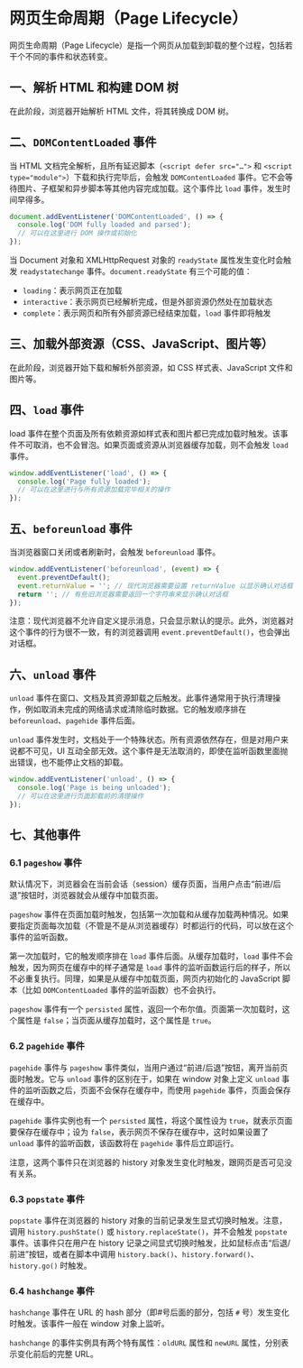 # 网页生命周期（Page Lifecycle）

网页生命周期（Page Lifecycle）是指一个网页从加载到卸载的整个过程，包括若干个不同的事件和状态转变。

## 一、解析 HTML 和构建 DOM 树

在此阶段，浏览器开始解析 HTML 文件，将其转换成 DOM 树。

## 二、`DOMContentLoaded` 事件

当 HTML 文档完全解析，且所有延迟脚本（`<script defer src="…">` 和 `<script type="module">`）下载和执行完毕后，会触发 `DOMContentLoaded` 事件。它不会等待图片、子框架和异步脚本等其他内容完成加载。这个事件比 `load` 事件，发生时间早得多。

```javascript
document.addEventListener('DOMContentLoaded', () => {
  console.log('DOM fully loaded and parsed');
  // 可以在这里进行 DOM 操作或初始化
});
```

当 Document 对象和 XMLHttpRequest 对象的 `readyState` 属性发生变化时会触发 `readystatechange` 事件。`document.readyState` 有三个可能的值：

- `loading`：表示网页正在加载
- `interactive`：表示网页已经解析完成，但是外部资源仍然处在加载状态
- `complete`：表示网页和所有外部资源已经结束加载，`load` 事件即将触发

## 三、加载外部资源（CSS、JavaScript、图片等）

在此阶段，浏览器开始下载和解析外部资源，如 CSS 样式表、JavaScript 文件和图片等。

## 四、`load` 事件

load 事件在整个页面及所有依赖资源如样式表和图片都已完成加载时触发。该事件不可取消，也不会冒泡。如果页面或资源从浏览器缓存加载，则不会触发 `load` 事件。

  ```javascript
  window.addEventListener('load', () => {
    console.log('Page fully loaded');
    // 可以在这里进行与所有资源加载完毕相关的操作
  });
  ```

## 五、`beforeunload` 事件

当浏览器窗口关闭或者刷新时，会触发 `beforeunload` 事件。

```javascript
window.addEventListener('beforeunload', (event) => {
  event.preventDefault();
  event.returnValue = ''; // 现代浏览器需要设置 returnValue 以显示确认对话框
  return ''; // 有些旧浏览器需要返回一个字符串来显示确认对话框
});
```

注意：现代浏览器不允许自定义提示消息，只会显示默认的提示。此外，浏览器对这个事件的行为很不一致，有的浏览器调用 `event.preventDefault()`，也会弹出对话框。

## 六、`unload` 事件

`unload` 事件在窗口、文档及其资源卸载之后触发。此事件通常用于执行清理操作，例如取消未完成的网络请求或清除临时数据。它的触发顺序排在 `beforeunload`、`pagehide` 事件后面。

`unload` 事件发生时，文档处于一个特殊状态。所有资源依然存在，但是对用户来说都不可见，UI 互动全部无效。这个事件是无法取消的，即使在监听函数里面抛出错误，也不能停止文档的卸载。

```javascript
window.addEventListener('unload', () => {
  console.log('Page is being unloaded');
  // 可以在这里进行页面卸载前的清理操作
});
```

## 七、其他事件

### 6.1 `pageshow` 事件

默认情况下，浏览器会在当前会话（session）缓存页面，当用户点击“前进/后退”按钮时，浏览器就会从缓存中加载页面。

`pageshow` 事件在页面加载时触发，包括第一次加载和从缓存加载两种情况。如果要指定页面每次加载（不管是不是从浏览器缓存）时都运行的代码，可以放在这个事件的监听函数。

第一次加载时，它的触发顺序排在 `load` 事件后面。从缓存加载时，`load` 事件不会触发，因为网页在缓存中的样子通常是 `load` 事件的监听函数运行后的样子，所以不必重复执行。同理，如果是从缓存中加载页面，网页内初始化的 JavaScript 脚本（比如 `DOMContentLoaded` 事件的监听函数）也不会执行。

`pageshow` 事件有一个 `persisted` 属性，返回一个布尔值。页面第一次加载时，这个属性是 `false`；当页面从缓存加载时，这个属性是 `true`。

### 6.2 `pagehide` 事件

`pagehide` 事件与 `pageshow` 事件类似，当用户通过“前进/后退”按钮，离开当前页面时触发。它与 `unload` 事件的区别在于，如果在 window 对象上定义 `unload` 事件的监听函数之后，页面不会保存在缓存中，而使用 `pagehide` 事件，页面会保存在缓存中。

`pagehide` 事件实例也有一个 `persisted` 属性，将这个属性设为 `true`，就表示页面要保存在缓存中；设为 `false`，表示网页不保存在缓存中，这时如果设置了 `unload` 事件的监听函数，该函数将在 `pagehide` 事件后立即运行。

注意，这两个事件只在浏览器的 history 对象发生变化时触发，跟网页是否可见没有关系。

### 6.3 `popstate` 事件

`popstate` 事件在浏览器的 history 对象的当前记录发生显式切换时触发。注意，调用 `history.pushState()` 或 `history.replaceState()`，并不会触发 `popstate` 事件。该事件只在用户在 history 记录之间显式切换时触发，比如鼠标点击“后退/前进”按钮，或者在脚本中调用 `history.back()`、`history.forward()`、`history.go()` 时触发。

### 6.4 `hashchange` 事件

`hashchange` 事件在 URL 的 hash 部分（即#号后面的部分，包括 `#` 号）发生变化时触发。该事件一般在 window 对象上监听。

`hashchange` 的事件实例具有两个特有属性：`oldURL` 属性和 `newURL` 属性，分别表示变化前后的完整 URL。
